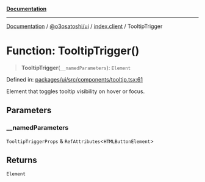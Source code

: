 [**Documentation**](../../../../README.md)

***

[Documentation](../../../../README.md) / [@o3osatoshi/ui](../../README.md) / [index.client](../README.md) / TooltipTrigger

# Function: TooltipTrigger()

> **TooltipTrigger**(`__namedParameters`): `Element`

Defined in: [packages/ui/src/components/tooltip.tsx:61](https://github.com/o3osatoshi/experiment/blob/04dfa58df6e48824a200a24d77afef7ce464e1ae/packages/ui/src/components/tooltip.tsx#L61)

Element that toggles tooltip visibility on hover or focus.

## Parameters

### \_\_namedParameters

`TooltipTriggerProps` & `RefAttributes`\<`HTMLButtonElement`\>

## Returns

`Element`
